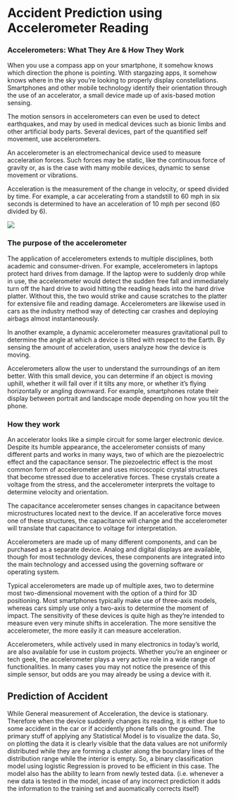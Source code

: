 # Accident Prediction using Accelerometer Reading

### Accelerometers: What They Are & How They Work ###

When you use a compass app on your smartphone, it somehow knows which direction the phone is pointing. With stargazing apps, it somehow knows where in the sky you’re looking to properly display constellations. Smartphones and other mobile technology identify their orientation through the use of an accelerator, a small device made up of axis-based motion sensing.

The motion sensors in accelerometers can even be used to detect earthquakes, and may by used in medical devices such as bionic limbs and other artificial body parts. Several devices, part of the quantified self movement, use accelerometers.

An accelerometer is an electromechanical device used to measure acceleration forces. Such forces may be static, like the continuous force of gravity or, as is the case with many mobile devices, dynamic to sense movement or vibrations.

Acceleration is the measurement of the change in velocity, or speed divided by time. For example, a car accelerating from a standstill to 60 mph in six seconds is determined to have an acceleration of 10 mph per second (60 divided by 6).

<img src="https://gblobscdn.gitbook.com/assets%2F-LEGLBX3AeXb13IcoB4Q%2F-LLBpepXZ5IOKCVukMzR%2F-LLBxauaGjLmX7e7DIFj%2Faccel-pitch-roll-yaw.jpg?alt=media&token=ea781fee-5291-4df4-a510-0eccc45b5398">

### The purpose of the accelerometer ###

The application of accelerometers extends to multiple disciplines, both academic and consumer-driven. For example, accelerometers in laptops protect hard drives from damage. If the laptop were to suddenly drop while in use, the accelerometer would detect the sudden free fall and immediately turn off the hard drive to avoid hitting the reading heads into the hard drive platter. Without this, the two would strike and cause scratches to the platter for extensive file and reading damage. Accelerometers are likewise used in cars as the industry method way of detecting car crashes and deploying airbags almost instantaneously.

In another example, a dynamic accelerometer measures gravitational pull to determine the angle at which a device is tilted with respect to the Earth. By sensing the amount of acceleration, users analyze how the device is moving.

Accelerometers allow the user to understand the surroundings of an item better. With this small device, you can determine if an object is moving uphill, whether it will fall over if it tilts any more, or whether it’s flying horizontally or angling downward. For example, smartphones rotate their display between portrait and landscape mode depending on how you tilt the phone.

### How they work ###

An accelerator looks like a simple circuit for some larger electronic device. Despite its humble appearance, the accelerometer consists of many different parts and works in many ways, two of which are the piezoelectric effect and the capacitance sensor. The piezoelectric effect is the most common form of accelerometer and uses microscopic crystal structures that become stressed due to accelerative forces. These crystals create a voltage from the stress, and the accelerometer interprets the voltage to determine velocity and orientation.

The capacitance accelerometer senses changes in capacitance between microstructures located next to the device. If an accelerative force moves one of these structures, the capacitance will change and the accelerometer will translate that capacitance to voltage for interpretation.

Accelerometers are made up of many different components, and can be purchased as a separate device. Analog and digital displays are available, though for most technology devices, these components are integrated into the main technology and accessed using the governing software or operating system.

Typical accelerometers are made up of multiple axes, two to determine most two-dimensional movement with the option of a third for 3D positioning. Most smartphones typically make use of three-axis models, whereas cars simply use only a two-axis to determine the moment of impact. The sensitivity of these devices is quite high as they’re intended to measure even very minute shifts in acceleration. The more sensitive the accelerometer, the more easily it can measure acceleration.

Accelerometers, while actively used in many electronics in today’s world, are also available for use in custom projects. Whether you’re an engineer or tech geek, the accelerometer plays a very active role in a wide range of functionalities. In many cases you may not notice the presence of this simple sensor, but odds are you may already be using a device with it.

## Prediction of Accident ##

While General measurement of Acceleration, the device is stationary. Therefore when the device suddenly changes its reading, it is either due to some accident in the car or if accidently phone falls on the ground. 
The primary stuff of applying any Statistical Model is to visualize the data. So, on plotting the data it is clearly visible that the data values are not uniformly distributed while they are forming a cluster along the boundary lines of the distribution range while the interior is empty. So, a binary classification model using logistic Regression is proved to be efficient in this case. The model also has the ability to learn from newly tested data. (i.e. whenever a new data is tested in the model, incase of any incorrect prediction it adds the information to the training set and auomatically corrects itself)
